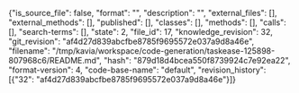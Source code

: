 {"is_source_file": false, "format": "", "description": "", "external_files": [], "external_methods": [], "published": [], "classes": [], "methods": [], "calls": [], "search-terms": [], "state": 2, "file_id": 17, "knowledge_revision": 32, "git_revision": "af4d27d839abcfbe8785f9695572e037a9d8a46e", "filename": "/tmp/kavia/workspace/code-generation/taskease-125898-807968c6/README.md", "hash": "879d18d4bcea550f8739924c7e92ea22", "format-version": 4, "code-base-name": "default", "revision_history": [{"32": "af4d27d839abcfbe8785f9695572e037a9d8a46e"}]}